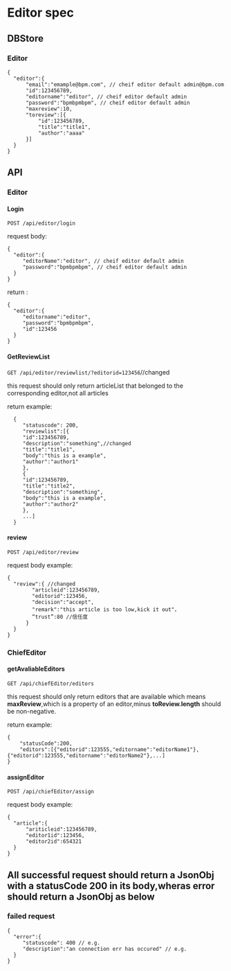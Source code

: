 # Editor spec

## DBStore

### Editor

```
{
  "editor":{
      "email":"emample@bpm.com", // cheif editor default admin@bpm.com
      "id":123456789,
      "editorname":"editor", // cheif editor default admin
      "password":"bpmbpmbpm", // cheif editor default admin
      "maxreview":10,
      "toreview":[{
          "id":123456789,
          "title":"title1",
          "author":"aaaa"
      }]
  }
}
```

## API

### Editor

#### Login

`POST /api/editor/login`

request body:

```
{
  "editor":{
     "editorName":"editor", // cheif editor default admin
     "password":"bpmbpmbpm", // cheif editor default admin
  }
}
```
return :

```
{
  "editor":{
     "editorname":"editor",
     "password":"bpmbpmbpm",
     "id":123456 
  }
}
```

#### GetReviewList

`GET /api/editor/reviewlist/?editorid=123456`//changed

this request should only return articleList that belonged to the corresponding editor,not all articles

return example:
```
  {   
     "statuscode": 200,
     "reviewlist":[{
     "id":123456789,
     "description":"something",//changed
     "title":"title1",
     "body":"this is a example",
     "author":"author1"
     },
     {
     "id":123456789,
     "title":"title2",
     "description":"something",
     "body":"this is a example",
     "author":"author2"
     },
     ...]
  }
```

#### review

`POST /api/editor/review`

request body example:
```
{
  "review":{ //changed
        "articleid":123456789, 
        "editorid":123456,  
        "decision":"accept",
        "remark":"this article is too low,kick it out"，
        “trust”:80 //信任度
      }
  }
}
```

### ChiefEditor

#### getAvaliableEditors

`GET /api/chiefEditor/editors`

this request should only return editors that are available which means **maxReview**,which is a property of an editor,minus **toReview.length** should be non-negative.

return example:

```
{     
    "statusCode":200,
    "editors":[{"editorid":123555,"editorname":"editorName1"},{"editorid":123555,"editorname":"editorName2"},...]
}
```

#### assignEditor

`POST /api/chiefEditor/assign`

request body example:

```
{
  "article":{
      "ariticleid":123456789,
      "editor1id":123456,
      "editor2id":654321
  }
}
```

## All successful request should return a JsonObj with a statusCode 200 in its body,wheras error should return a JsonObj as below 

### failed request

```
{
  "error":{
     "statuscode": 400 // e.g.
     "description":"an connection err has occured" // e.g.
  }
}
```
